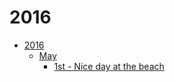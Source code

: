 # 2016

- [2016](2016.md)
  - [May](2016-May.md)
    - [1st - Nice day at the beach](/2016/2016-05/2016-05-01.md)

